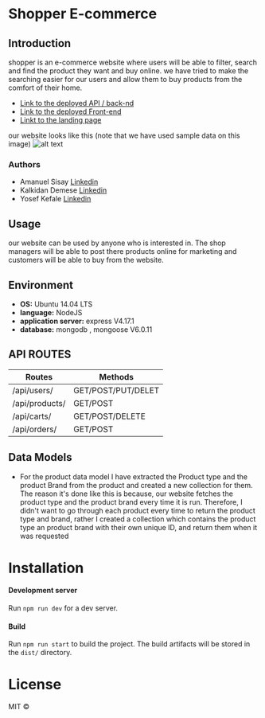 # Shopper E-commerce


## Introduction
shopper is an e-commerce website where users will be able to filter, search and find the product they want and buy online. we have tried to make the searching easier for our users and allow them to buy products from the comfort of their home. 
- [Link to the deployed API / back-nd](https://ethio-shop.herokuapp.com/)
- [Link to the deployed Front-end](https://kalkidan999.github.io/Emarket/shop)
- [Linkt to the landing page](https://kalkidan999.github.io/Emarket/)

our website looks like this (note that we have used sample data on this image)
![alt text](https://github.com/amanabiy/shopper-backend/blob/main/shopping_png.png)

### Authors
- Amanuel Sisay [Linkedin](https://www.linkedin.com/in/amanuel-abiy-87b044201/)
- Kalkidan Demese [Linkedin](https://www.linkedin.com/in/amanuel-abiy-87b044201/)
- Yosef Kefale [Linkedin](https://www.linkedin.com/in/amanuel-abiy-87b044201/)

## Usage
our website can be used by anyone who is interested in. The shop managers will be able to post there products online for marketing and customers will be able to buy from the website.


## Environment

* __OS:__ Ubuntu 14.04 LTS
* __language:__ NodeJS
* __application server:__ express V4.17.1
* __database:__ mongodb , mongoose V6.0.11

## API ROUTES
| Routes            | Methods  |
| ----------------- | -------- |
| /api/users/       | GET/POST/PUT/DELET |
| /api/products/    | GET/POST |
| /api/carts/       | GET/POST/DELETE |
| /api/orders/      | GET/POST |

## Data Models
* For the product data model I have extracted the Product type and the product Brand from the product and created a new collection for them. The reason it's done like this is because, our website fetches the product type and the product brand every time it is run. Therefore, I didn't want to go through each product every time to return the product type and brand, rather I created a collection which contains the product type an product brand with their own unique ID, and return them when it was requested


# Installation

#### Development server

Run `npm run dev` for a dev server.

#### Build

Run `npm run start` to build the project. The build artifacts will be stored in the `dist/` directory.

# License 
MIT © 




